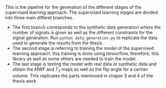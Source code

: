 This is the pipeline for the generation of the different stages of the supervised learning approach. The supervised learning stages are divided into three main differet branches.
* The first branch corresponds to the synthetic data generation where the number of signals is given as well as the different constraints for the signal generation. Run ``` python data_generation.py ``` to replicate the data used to generate the results from the thesis.
* The second stage is referring to training the model of the supervised learning approach, this training is done using tensorflow, therefore, this library as well as some others are needed to train the model.
* The last stage is testing the model with real data or synthetic data and obtain the $MWF$ and $T_{2}$ maps as well as the flip angle for a certian volume. This replicates the parts mentioned in chaper 3 and 4 of the thesis work.
